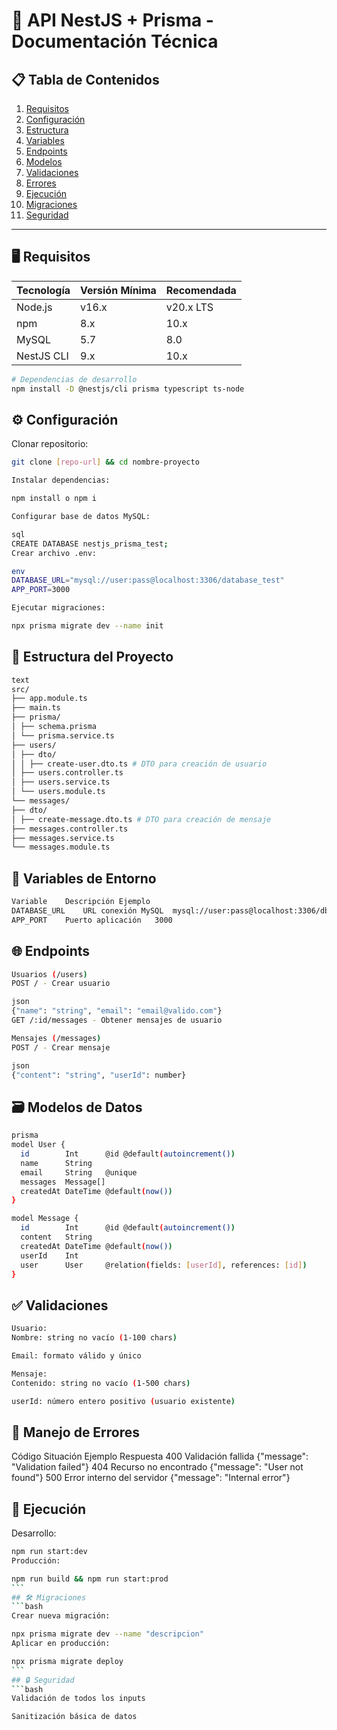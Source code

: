 # 🚀 API NestJS + Prisma - Documentación Técnica

## 📋 Tabla de Contenidos

1. [Requisitos](#-requisitos)
2. [Configuración](#-configuración)
3. [Estructura](#-estructura-del-proyecto)
4. [Variables](#-variables-de-entorno)
5. [Endpoints](#-endpoints)
6. [Modelos](#-modelos-de-datos)
7. [Validaciones](#-validaciones)
8. [Errores](#-manejo-de-errores)
9. [Ejecución](#-ejecución)
10. [Migraciones](#-migraciones)
11. [Seguridad](#-seguridad)

---

## 🖥️ Requisitos

| Tecnología | Versión Mínima | Recomendada |
| ---------- | -------------- | ----------- |
| Node.js    | v16.x          | v20.x LTS   |
| npm        | 8.x            | 10.x        |
| MySQL      | 5.7            | 8.0         |
| NestJS CLI | 9.x            | 10.x        |

```bash
# Dependencias de desarrollo
npm install -D @nestjs/cli prisma typescript ts-node
```

## ⚙️ Configuración

Clonar repositorio:

```bash
git clone [repo-url] && cd nombre-proyecto

Instalar dependencias:

npm install o npm i

Configurar base de datos MySQL:

sql
CREATE DATABASE nestjs_prisma_test;
Crear archivo .env:

env
DATABASE_URL="mysql://user:pass@localhost:3306/database_test"
APP_PORT=3000

Ejecutar migraciones:

npx prisma migrate dev --name init
```

## 📁 Estructura del Proyecto

```bash
text
src/
├── app.module.ts
├── main.ts
├── prisma/
│ ├── schema.prisma
│ └── prisma.service.ts
├── users/
│ ├── dto/
│ │ ├── create-user.dto.ts # DTO para creación de usuario
│ ├── users.controller.ts
│ ├── users.service.ts
│ └── users.module.ts
└── messages/
├── dto/
│ ├── create-message.dto.ts # DTO para creación de mensaje
├── messages.controller.ts
├── messages.service.ts
└── messages.module.ts

```

## 🔑 Variables de Entorno

```bash
Variable	Descripción	Ejemplo
DATABASE_URL	URL conexión MySQL	mysql://user:pass@localhost:3306/db
APP_PORT	Puerto aplicación	3000
```

## 🌐 Endpoints

```bash
Usuarios (/users)
POST / - Crear usuario

json
{"name": "string", "email": "email@valido.com"}
GET /:id/messages - Obtener mensajes de usuario

Mensajes (/messages)
POST / - Crear mensaje

json
{"content": "string", "userId": number}

```

## 🗃️ Modelos de Datos

```bash
prisma
model User {
  id        Int      @id @default(autoincrement())
  name      String
  email     String   @unique
  messages  Message[]
  createdAt DateTime @default(now())
}

model Message {
  id        Int      @id @default(autoincrement())
  content   String
  createdAt DateTime @default(now())
  userId    Int
  user      User     @relation(fields: [userId], references: [id])
}
```

## ✅ Validaciones

```bash
Usuario:
Nombre: string no vacío (1-100 chars)

Email: formato válido y único

Mensaje:
Contenido: string no vacío (1-500 chars)

userId: número entero positivo (usuario existente)
```

## 🚨 Manejo de Errores

Código Situación Ejemplo Respuesta
400 Validación fallida {"message": "Validation failed"}
404 Recurso no encontrado {"message": "User not found"}
500 Error interno del servidor {"message": "Internal error"}

## 🚀 Ejecución

Desarrollo:

````bash
npm run start:dev
Producción:

npm run build && npm run start:prod
```
## 🛠️ Migraciones
```bash
Crear nueva migración:

npx prisma migrate dev --name "descripcion"
Aplicar en producción:

npx prisma migrate deploy
```
## 🔒 Seguridad
```bash
Validación de todos los inputs

Sanitización básica de datos
````
